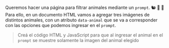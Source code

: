 Queremos hacer una página para filtrar animales mediante un `prompt`. :chipmunk: :pig2: :tiger2:
Para ello, en un documento HTML vamos a agregar tres imágenes de distintos animales, con un atributo `data-animal` que se va a corresponder con las opciones que podemos ingresar en el `prompt`.

> Creá el código HTML y JavaScript para que al ingresar el animal en el `prompt` se muestre solamente la imagen del animal elegido
